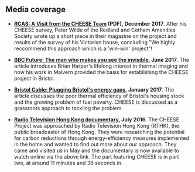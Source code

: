 
## Media coverage

- **[RCAS: A Visit from the CHEESE Team](/static/files/RCAS-a-visit-from-CHEESE.pdf)
  (PDF), December 2017**. After his CHEESE survey, Peter Wilde of the Redland and Cotham
  Amenities Society wrote up a short piece in their magazine on the project and results of
  the survey of his Victorian house, concluding "We highly reccommend this approach which
  is a 'win-win' project"!

- **[BBC Future: The man who makes you see the
  invisible](http://www.bbc.com/future/story/20170614-thermal-imaging-reveals-the-hidden-heat-lost-from-your-home),
  June 2017**. The article introduces Brian Harper's lifelong interest in
  thermal imaging and how his work in Malvern provided the basis for
  establishing the CHEESE project in Bristol.

- **[Bristol Cable: Plugging Bristol's energy
  gaps](https://thebristolcable.org/2017/01/energy-gaps/), January 2017**.
  The article discusses the poor thermal efficiency of Bristol's
  housing stock and the growing problem of fuel poverty. CHEESE is discussed as
  a grassroots approach to tackling the problem.

- **[Radio Television Hong Kong
  documentary](http://podcast.rthk.hk/podcast/item_epi.php?pid=1045&lang=en-US),
  July 2016**. The CHEESE Project was approached by Radio Television Hong Kong
  (RTHK), the public broadcaster of Hong Kong.  They were researching the
  potential for carbon reductions through energy-efficiency measures
  implemented in the home and wanted to find out more about our approach. They
  came and visited us in May and the documentary is now available to watch
  online via the above link.  The part featuring CHEESE is in part two, at
  around 11 minutes and 36 seconds in.
